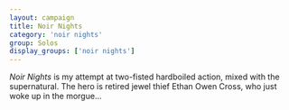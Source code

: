 ```yaml
---
layout: campaign
title: Noir Nights
category: 'noir nights'
group: Solos
display_groups: ['noir nights']
---
```


*Noir Nights* is my attempt at two-fisted hardboiled action, mixed with the supernatural. The hero is retired jewel thief Ethan Owen Cross, who just woke up in the morgue...

